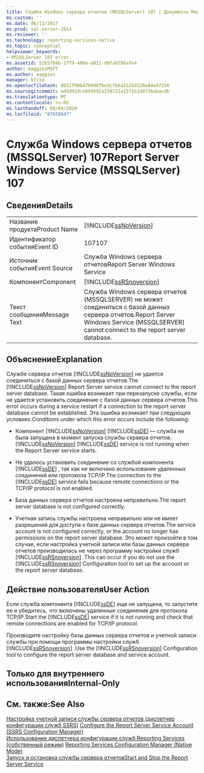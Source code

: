 ```yaml
---
title: Служба Windows сервера отчетов (MSSQLServer) 107 | Документы Майкрософт
ms.custom: ''
ms.date: 06/13/2017
ms.prod: sql-server-2014
ms.reviewer: ''
ms.technology: reporting-services-native
ms.topic: conceptual
helpviewer_keywords:
- MSSQLServer 107 error
ms.assetid: 52b5704b-27f9-400a-a821-d8fa0786afe4
author: maggiesMSFT
ms.author: maggies
manager: kfile
ms.openlocfilehash: 8651f98b47b698fbe3cfb6a152b9220a84ed7256
ms.sourcegitcommit: ad4d92dce894592a259721a1571b1d8736abacdb
ms.translationtype: MT
ms.contentlocale: ru-RU
ms.lasthandoff: 08/04/2020
ms.locfileid: "87658647"
---
```

# <a name="report-server-windows-service-mssqlserver-107"></a><span data-ttu-id="a803d-102">Служба Windows сервера отчетов (MSSQLServer) 107</span><span class="sxs-lookup"><span data-stu-id="a803d-102">Report Server Windows Service (MSSQLServer) 107</span></span>
    
## <a name="details"></a><span data-ttu-id="a803d-103">Сведения</span><span class="sxs-lookup"><span data-stu-id="a803d-103">Details</span></span>  
  
|||  
|-|-|  
|<span data-ttu-id="a803d-104">Название продукта</span><span class="sxs-lookup"><span data-stu-id="a803d-104">Product Name</span></span>|[!INCLUDE[ssNoVersion](../../includes/ssnoversion-md.md)]|  
|<span data-ttu-id="a803d-105">Идентификатор события</span><span class="sxs-lookup"><span data-stu-id="a803d-105">Event ID</span></span>|<span data-ttu-id="a803d-106">107</span><span class="sxs-lookup"><span data-stu-id="a803d-106">107</span></span>|  
|<span data-ttu-id="a803d-107">Источник события</span><span class="sxs-lookup"><span data-stu-id="a803d-107">Event Source</span></span>|<span data-ttu-id="a803d-108">Служба Windows сервера отчетов</span><span class="sxs-lookup"><span data-stu-id="a803d-108">Report Server Windows Service</span></span>|  
|<span data-ttu-id="a803d-109">Компонент</span><span class="sxs-lookup"><span data-stu-id="a803d-109">Component</span></span>|[!INCLUDE[ssRSnoversion](../../includes/ssrsnoversion-md.md)]|  
|<span data-ttu-id="a803d-110">Текст сообщения</span><span class="sxs-lookup"><span data-stu-id="a803d-110">Message Text</span></span>|<span data-ttu-id="a803d-111">Служба Windows сервера отчетов (MSSQLSERVER) не может соединиться с базой данных сервера отчетов.</span><span class="sxs-lookup"><span data-stu-id="a803d-111">Report Server Windows Service (MSSQLSERVER) cannot connect to the report server database.</span></span>|  
  
## <a name="explanation"></a><span data-ttu-id="a803d-112">Объяснение</span><span class="sxs-lookup"><span data-stu-id="a803d-112">Explanation</span></span>  
 <span data-ttu-id="a803d-113">Службе сервера отчетов [!INCLUDE[ssNoVersion](../../includes/ssnoversion-md.md)] не удается соединиться с базой данных сервера отчетов.</span><span class="sxs-lookup"><span data-stu-id="a803d-113">The [!INCLUDE[ssNoVersion](../../includes/ssnoversion-md.md)] Report Server service cannot connect to the report server database.</span></span> <span data-ttu-id="a803d-114">Такая ошибка возникает при перезапуске службы, если не удается установить соединение с базой данных сервера отчетов.</span><span class="sxs-lookup"><span data-stu-id="a803d-114">This error occurs during a service restart if a connection to the report server database cannot be established.</span></span> <span data-ttu-id="a803d-115">Эта ошибка возникает при следующих условиях.</span><span class="sxs-lookup"><span data-stu-id="a803d-115">Conditions under which this error occurs include the following:</span></span>  
  
-   <span data-ttu-id="a803d-116">Компонент [!INCLUDE[ssNoVersion](../../includes/ssnoversion-md.md)] [!INCLUDE[ssDE](../../includes/ssde-md.md)] — служба не была запущена в момент запуска службы сервера отчетов.</span><span class="sxs-lookup"><span data-stu-id="a803d-116">[!INCLUDE[ssNoVersion](../../includes/ssnoversion-md.md)] [!INCLUDE[ssDE](../../includes/ssde-md.md)] service is not running when the Report Server service starts.</span></span>  
  
-   <span data-ttu-id="a803d-117">Не удалось установить соединение со службой компонента [!INCLUDE[ssDE](../../includes/ssde-md.md)] , так как не включено использование удаленных соединений или протокола TCP/IP.</span><span class="sxs-lookup"><span data-stu-id="a803d-117">The connection to the [!INCLUDE[ssDE](../../includes/ssde-md.md)] service fails because remote connections or the TCP/IP protocol is not enabled.</span></span>  
  
-   <span data-ttu-id="a803d-118">База данных сервера отчетов настроена неправильно.</span><span class="sxs-lookup"><span data-stu-id="a803d-118">The report server database is not configured correctly.</span></span>  
  
-   <span data-ttu-id="a803d-119">Учетная запись службы настроена неправильно или не имеет разрешений для доступа к базе данных сервера отчетов.</span><span class="sxs-lookup"><span data-stu-id="a803d-119">The service account is not configured correctly, or the account no longer has permissions on the report server database.</span></span> <span data-ttu-id="a803d-120">Это может произойти в том случае, если настройка учетной записи или базы данных сервера отчетов производилась не через программу настройки служб [!INCLUDE[ssRSnoversion](../../includes/ssrsnoversion-md.md)] .</span><span class="sxs-lookup"><span data-stu-id="a803d-120">This can occur if you do not use the [!INCLUDE[ssRSnoversion](../../includes/ssrsnoversion-md.md)] Configuration tool to set up the account or the report server database.</span></span>  
  
## <a name="user-action"></a><span data-ttu-id="a803d-121">Действие пользователя</span><span class="sxs-lookup"><span data-stu-id="a803d-121">User Action</span></span>  
 <span data-ttu-id="a803d-122">Если служба компонента [!INCLUDE[ssDE](../../includes/ssde-md.md)] еще не запущена, то запустите ее и убедитесь, что включены удаленные соединения для протокола TCP/IP.</span><span class="sxs-lookup"><span data-stu-id="a803d-122">Start the [!INCLUDE[ssDE](../../includes/ssde-md.md)] service if it is not running and check that remote connections are enabled for TCP/IP protocol.</span></span>  
  
 <span data-ttu-id="a803d-123">Производите настройку базы данных сервера отчетов и учетной записи службы при помощи программы настройки служб [!INCLUDE[ssRSnoversion](../../includes/ssrsnoversion-md.md)] .</span><span class="sxs-lookup"><span data-stu-id="a803d-123">Use the [!INCLUDE[ssRSnoversion](../../includes/ssrsnoversion-md.md)] Configuration tool to configure the report server database and service account.</span></span>  
  
## <a name="internal-only"></a><span data-ttu-id="a803d-124">Только для внутреннего использования</span><span class="sxs-lookup"><span data-stu-id="a803d-124">Internal-Only</span></span>  
  
## <a name="see-also"></a><span data-ttu-id="a803d-125">См. также:</span><span class="sxs-lookup"><span data-stu-id="a803d-125">See Also</span></span>  
 <span data-ttu-id="a803d-126">[Настройка учетной записи службы сервера отчетов (диспетчер конфигурации служб SSRS)](../install-windows/configure-the-report-server-service-account-ssrs-configuration-manager.md) </span><span class="sxs-lookup"><span data-stu-id="a803d-126">[Configure the Report Server Service Account &#40;SSRS Configuration Manager&#41;](../install-windows/configure-the-report-server-service-account-ssrs-configuration-manager.md) </span></span>  
 <span data-ttu-id="a803d-127">[Использование диспетчера конфигурации служб Reporting Services (собственный режим)](../../sql-server/install/reporting-services-configuration-manager-native-mode.md) </span><span class="sxs-lookup"><span data-stu-id="a803d-127">[Reporting Services Configuration Manager &#40;Native Mode&#41;](../../sql-server/install/reporting-services-configuration-manager-native-mode.md) </span></span>  
 [<span data-ttu-id="a803d-128">Запуск и остановка службы сервера отчетов</span><span class="sxs-lookup"><span data-stu-id="a803d-128">Start and Stop the Report Server Service</span></span>](../report-server/start-and-stop-the-report-server-service.md)  
  
  
